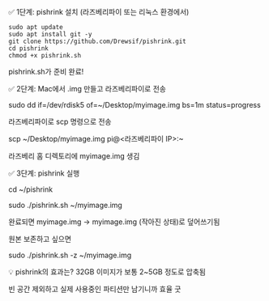 ✅ 1단계: pishrink 설치 (라즈베리파이 또는 리눅스 환경에서)

```less
sudo apt update
sudo apt install git -y
git clone https://github.com/Drewsif/pishrink.git
cd pishrink
chmod +x pishrink.sh
```

pishrink.sh가 준비 완료!

✅ 2단계: Mac에서 .img 만들고 라즈베리파이로 전송

sudo dd if=/dev/rdisk5 of=~/Desktop/myimage.img bs=1m status=progress

라즈베리파이로 scp 명령으로 전송

scp ~/Desktop/myimage.img pi@<라즈베리파이 IP>:~

라즈베리 홈 디렉토리에 myimage.img 생김

✅ 3단계: pishrink 실행

cd ~/pishrink

sudo ./pishrink.sh ~/myimage.img

완료되면 myimage.img → myimage.img (작아진 상태)로 덮어쓰기됨

원본 보존하고 싶으면

sudo ./pishrink.sh -z ~/myimage.img


💡 pishrink의 효과는?
32GB 이미지가 보통 2~5GB 정도로 압축됨

빈 공간 제외하고 실제 사용중인 파티션만 남기니까 효율 굿


